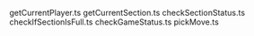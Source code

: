 getCurrentPlayer.ts
getCurrentSection.ts
checkSectionStatus.ts
checkIfSectionIsFull.ts
checkGameStatus.ts
pickMove.ts
